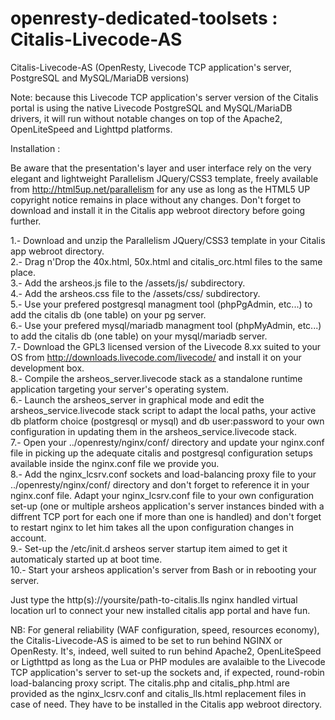 # openresty-dedicated-toolsets : Citalis-Livecode-AS
Citalis-Livecode-AS (OpenResty, Livecode TCP application's server, PostgreSQL and MySQL/MariaDB versions)

Note: because this Livecode TCP application's server version of the Citalis portal is using the native Livecode PostgreSQL and MySQL/MariaDB drivers, it will run without notable changes on top of the Apache2, OpenLiteSpeed and Lighttpd platforms.

Installation :

Be aware that the presentation's layer and user interface rely on the very elegant and lightweight Parallelism JQuery/CSS3 template, freely available from http://html5up.net/parallelism for any use as long as the HTML5 UP copyright notice remains in place without any changes. Don't forget to download and install it in the Citalis app webroot directory before going further.

1.- Download and unzip the Parallelism JQuery/CSS3 template in your Citalis app webroot directory.<br />
2.- Drag n'Drop the 40x.html, 50x.html and citalis_orc.html files to the same place.<br />
3.- Add the arsheos.js file to the /assets/js/ subdirectory.<br />
4.- Add the arsheos.css file to the /assets/css/ subdirectory.<br />
5.- Use your prefered postgresql managment tool (phpPgAdmin, etc...) to add the citalis db (one table) on your pg server.<br />
6.- Use your prefered mysql/mariadb managment tool (phpMyAdmin, etc...) to add the citalis db (one table) on your mysql/mariadb server.<br />
7.- Download the GPL3 licensed version of the Livecode 8.xx suited to your OS from http://downloads.livecode.com/livecode/ and install it on your development box.<br />
8.- Compile the arsheos_server.livecode stack as a standalone runtime application targeting your server's operating system.<br />
6.- Launch the arsheos_server in graphical mode and edit the arsheos_service.livecode stack script to adapt the local paths, your active db platform choice (postgresql or mysql) and db user:password to your own configuration in updating them in the arsheos_service.livecode stack.<br />
7.- Open your ../openresty/nginx/conf/ directory and update your nginx.conf file in picking up the adequate citalis and postgresql configuration setups available inside the nginx.conf file we provide you.<br />
8.- Add the nginx_lcsrv.conf sockets and load-balancing proxy file to your ../openresty/nginx/conf/ directory and don't forget to reference it in your nginx.conf file. Adapt your nginx_lcsrv.conf file to your own configuration set-up (one or multiple arsheos application's server instances binded with a diffrent TCP port for each one if more than one is handled) and don't forget to restart nginx to let him takes all the upon configuration changes in account.<br />
9.- Set-up the /etc/init.d arsheos server startup item aimed to get it automaticaly started up at boot time.<br />
10.- Start your arsheos application's server from Bash or in rebooting your server.

Just type the http(s)://yoursite/path-to-citalis.lls nginx handled virtual location url to connect your new installed citalis app portal and have fun.

NB: For general reliability (WAF configuration, speed, resources economy), the Citalis-Livecode-AS is aimed to be set to run behind NGINX or OpenResty. It's, indeed, well suited to run behind Apache2, OpenLiteSpeed or Ligthttpd as long as the Lua or PHP modules are avalaible to the Livecode TCP application's server to set-up the sockets and, if expected, round-robin load-balancing proxy script. The citalis.php and citalis_php.html are provided as the nginx_lcsrv.conf and citalis_lls.html replacement files in case of need. They have to be installed in the Citalis app webroot directory.
